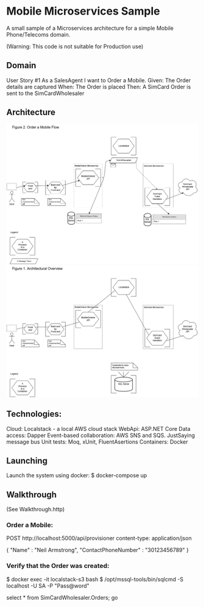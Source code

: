# Mobile Microservices Sample
A small sample of a Microservices architecture for a simple Mobile Phone/Telecoms domain.

(Warning: This code is not suitable for Production use)


## Domain
User Story #1
As a SalesAgent I want to Order a Mobile.
Given: The Order details are captured
When: The Order is placed
Then: A SimCard Order is sent to the SimCardWholesaler

## Architecture
![alt text](https://raw.githubusercontent.com/JonQuxBurton/MobileMicroservicesSample/master/docs/MobileMsSampleDiagram2.png)
![alt text](https://raw.githubusercontent.com/JonQuxBurton/MobileMicroservicesSample/master/docs/MobileMsSampleDiagram1.png)

## Technologies:
Cloud: Localstack - a local AWS cloud stack
WebApi: ASP.NET Core
Data access: Dapper
Event-based collaboration: AWS SNS and SQS. JustSaying message bus
Unit tests: Moq, xUnit, FluentAsertions
Containers: Docker

## Launching
Launch the system using docker:
$ docker-compose up

## Walkthrough
(See Walkthrough.http)

### Order a Mobile:
POST http://localhost:5000/api/provisioner
content-type: application/json

{
	"Name" : "Neil Armstrong",
	"ContactPhoneNumber" : "30123456789"
}

### Verify that the Order was created:
$ docker exec -it localstack-s3 bash
$ /opt/mssql-tools/bin/sqlcmd -S localhost -U SA -P "Pass@word"
 
select * from SimCardWholesaler.Orders;
go